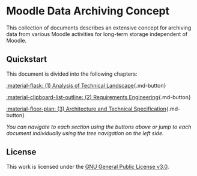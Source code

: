 # Moodle Data Archiving Concept

This collection of documents describes an extensive concept for archiving data from various Moodle activities for
long-term storage independent of Moodle.


## Quickstart

This document is divided into the following chapters:

[:material-flask: (1) Analysis of Technical Landscape](analysis/index.md){.md-button}

[:material-clipboard-list-outline: (2) Requirements Engineering](requirements/index.md){.md-button}

[:material-floor-plan: (3) Architecture and Technical Specification](architecture/index.md){.md-button}

<!-- [:material-cogs: (4) Implementation](implementation){.md-button} -->

_You can navigate to each section using the buttons above or jump to each document individually using the tree
navigation on the left side._


## License

This work is licensed under the [GNU General Public License v3.0](https://www.gnu.org/licenses/gpl-3.0.en.html).

